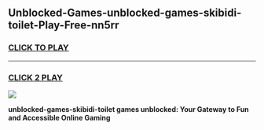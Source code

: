 
## Unblocked-Games-unblocked-games-skibidi-toilet-Play-Free-nn5rr
<h3>
<a href="https://premium76.site?title=unblocked-games-skibidi-toilet&ref=10A">CLICK TO PLAY</a></h3>
<hr>

<h3>
<a href="https://premium76.site?title=unblocked-games-skibidi-toilet&ref=10A">CLICK 2 PLAY</a>
  
</h3>

<a href="https://premium76.site?title=unblocked-games-skibidi-toilet&ref=10A"><img src="https://clearcache.store/games.png"></a>


**unblocked-games-skibidi-toilet games unblocked: Your Gateway to Fun and Accessible Online Gaming**
